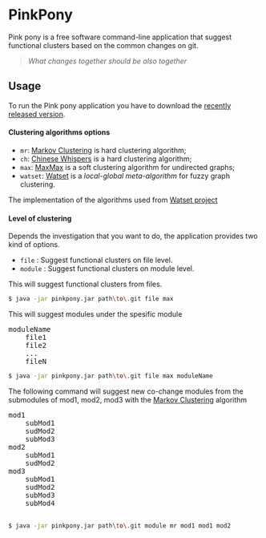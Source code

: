 # PinkPony
Pink pony is a free software command-line application that suggest functional clusters based on the common changes on git.  
> <i> What changes together should be also together </i>

## Usage
To run the Pink pony application you have to download the [recently released version](https://github.com/Pavlmits/PinkPony/releases/latest).

#### Clustering algorithms options
* `mr`: [Markov Clustering] is hard clustering algorithm;
* `ch`: [Chinese Whispers] is a hard clustering algorithm;
* `max`: [MaxMax] is a soft clustering algorithm for undirected graphs;
* `watset`: [Watset] is a *local-global meta-algorithm* for fuzzy graph clustering.

The implementation of the algorithms used from [Watset project](https://github.com/nlpub/watset-java)

#### Level of clustering
Depends the investigation that you want to do, the application provides two kind of options.

* `file` : Suggest functional clusters on file level. 
* `module` : Suggest functional clusters on module level.

This will suggest functional clusters from files.
```bash
$ java -jar pinkpony.jar path\to\.git file max
```
This will suggest modules under the spesific module
<pre>
moduleName
    file1
    file2
    ...
    fileN
</pre>
```bash
$ java -jar pinkpony.jar path\to\.git file max moduleName
```

The following command will suggest new co-change modules from the submodules of mod1, mod2, mod3 with the [Markov Clustering] algorithm
<pre>
mod1
    subMod1 
    sudMod2 
    subMod3 
mod2 
    subMod1 
    sudMod2 
mod3 
    subMod1 
    sudMod2 
    subMod3 
    subMod4 
 </pre>
```bash
$ java -jar pinkpony.jar path\to\.git module mr mod1 mod1 mod2  
```


[Markov Clustering]: https://doi.org/10.1137/040608635
[Chinese Whispers]: https://dl.acm.org/citation.cfm?id=1654774
[MaxMax]: https://doi.org/10.1007/978-3-642-37247-6_30
[Watset]: https://doi.org/10.1162/COLI_a_00354
